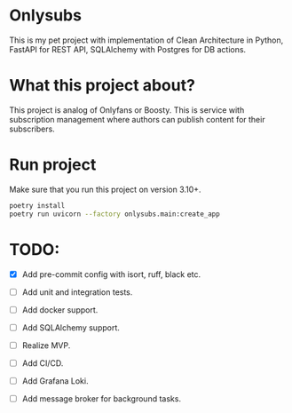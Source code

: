 # Onlysubs

This is my pet project with implementation of Clean Architecture in Python, FastAPI for REST API, SQLAlchemy with Postgres for DB actions. 

# What this project about?

This project is analog of Onlyfans or Boosty. This is service with subscription management where authors can publish content for their subscribers.

# Run project

Make sure that you run this project on version 3.10+.

```sh
poetry install
poetry run uvicorn --factory onlysubs.main:create_app
```

# TODO:
 - [x] Add pre-commit config with isort, ruff, black etc.
 - [ ] Add unit and integration tests.
 - [ ] Add docker support.
 - [ ] Add SQLAlchemy support.
 - [ ] Realize MVP.
 - [ ] Add CI/CD.
 - [ ] Add Grafana Loki.
 - [ ] Add message broker for background tasks.

